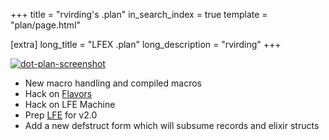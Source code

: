 +++
title = "rvirding's .plan"
in_search_index = true
template = "plan/page.html"

[extra]
long_title = "LFEX .plan"
long_description = "rvirding"
+++

[![dot-plan-screenshot][screenie-src]][screenie-link]


* New macro handling and compiled macros
* Hack on [Flavors][]
* Hack on LFE Machine
* Prep [LFE][] for v2.0
* Add a new defstruct form which will subsume records and elixir structs

[//]: ---Named-Links---

[rvirding]: https://github.com/rvirding
[Flavors]: https://github.com/rvirding/flavors
[LFE]: https://github.com/rvirding/lfe
[screenie-src]: /images/lfe-dotplan-screen.png
[screenie-link]: https://tools.ietf.org/rfc/rfc742.txt
